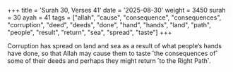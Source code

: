 +++
title = 'Surah 30, Verses 41'
date = '2025-08-30'
weight = 3450
surah = 30
ayah = 41
tags = ["allah", "cause", "consequence", "consequences", "corruption", "deed", "deeds", "done", "hand", "hands", "land", "path", "people", "result", "return", "sea", "spread", "taste"]
+++

Corruption has spread on land and sea as a result of what people’s hands have done, so that Allah may cause them to taste ˹the consequences of˺ some of their deeds and perhaps they might return ˹to the Right Path˺.